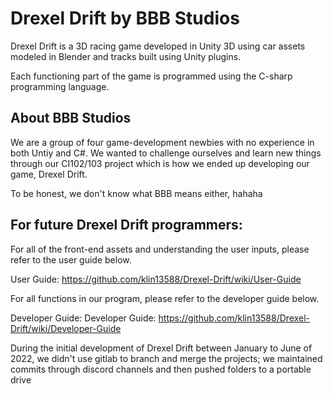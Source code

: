 # Drexel Drift by BBB Studios

Drexel Drift is a 3D racing game developed in Unity 3D using car assets modeled in
Blender and tracks built using Unity plugins. 

Each functioning part of the game is programmed using the C-sharp programming language. 

## About BBB Studios

We are a group of four game-development newbies with no experience in both Untiy and C#. We wanted to challenge ourselves and learn new things through our CI102/103 project which is how we ended up developing our game, Drexel Drift.

To be honest, we don't know what BBB means either, hahaha

## For future Drexel Drift programmers:

For all of the front-end assets and understanding the user inputs, please refer to the user guide below.

User Guide: https://github.com/klin13588/Drexel-Drift/wiki/User-Guide

For all functions in our program, please refer to the developer guide below.

Developer Guide: Developer Guide: https://github.com/klin13588/Drexel-Drift/wiki/Developer-Guide


During the initial development of Drexel Drift between January to June of 2022, we didn't use gitlab to branch and merge the projects; we maintained commits through discord channels and then pushed folders to a portable drive
